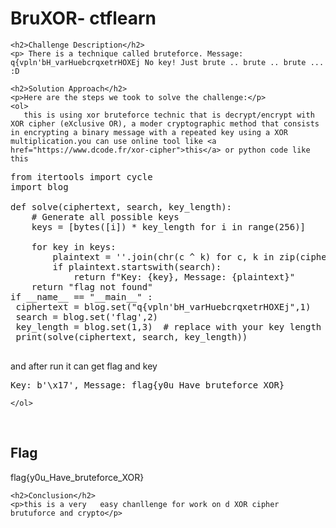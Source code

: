 <title>BruXOR- ctflearn</title>
<!DOCTYPE html>
<html>

<body>
    <h1>BruXOR- ctflearn</h1>

    <h2>Challenge Description</h2>
    <p> There is a technique called bruteforce. Message: q{vpln'bH_varHuebcrqxetrHOXEj No key! Just brute .. brute .. brute ... :D
</p>
 
    <h2>Solution Approach</h2>
    <p>Here are the steps we took to solve the challenge:</p>
    <ol>
       this is using xor bruteforce technic that is decrypt/encrypt with XOR cipher (eXclusive OR), a moder cryptographic method that consists in encrypting a binary message with a repeated key using a XOR multiplication.you can use online tool like <a href="https://www.dcode.fr/xor-cipher">this</a> or python code like this
<pre>
from itertools import cycle
import blog

def solve(ciphertext, search, key_length):
    # Generate all possible keys
    keys = [bytes([i]) * key_length for i in range(256)]
    
    for key in keys:
        plaintext = ''.join(chr(c ^ k) for c, k in zip(ciphertext.encode(), cycle(key)))
        if plaintext.startswith(search):
            return f"Key: {key}, Message: {plaintext}"
    return "flag not found"
if __name__ == "__main__" :
 ciphertext = blog.set("q{vpln'bH_varHuebcrqxetrHOXEj",1)
 search = blog.set('flag',2)
 key_length = blog.set(1,3)  # replace with your key length
 print(solve(ciphertext, search, key_length))

</pre>
and after run it can get flag and key
<pre>Key: b'\x17', Message: flag{y0u_Have_bruteforce_XOR}
</pre>
       
    
    </ol>
<br>
    <h2>Flag</h2>
    <p class="flag">flag{y0u_Have_bruteforce_XOR}
</p>

    <h2>Conclusion</h2>
    <p>this is a very   easy chanllenge for work on d XOR cipher  brutuforce and crypto</p>
</body>
</html>


